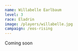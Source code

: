 ```yaml
---
name: Willabelle Earlbaum
level: 3
race: Eladrin
image: /players/willabelle.jpg
campaign: /eos-rising
---
```


Coming soon
